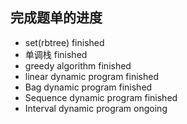 ## 完成题单的进度

 - set(rbtree) finished
 - 单调栈 finished
 - greedy algorithm finished
 - linear dynamic program finished
 - Bag dynamic program finished
 - Sequence dynamic program finished
 - Interval dynamic program ongoing